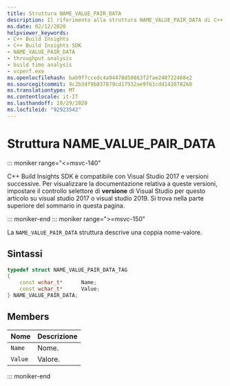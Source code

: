 ```yaml
---
title: Struttura NAME_VALUE_PAIR_DATA
description: Il riferimento alla struttura NAME_VALUE_PAIR_DATA di C++ Build Insights SDK.
ms.date: 02/12/2020
helpviewer_keywords:
- C++ Build Insights
- C++ Build Insights SDK
- NAME_VALUE_PAIR_DATA
- throughput analysis
- build time analysis
- vcperf.exe
ms.openlocfilehash: bab9f7ccedc4a94478d50863f2fae248722468e2
ms.sourcegitcommit: 9c2b3df9b837879cd17932ae9f61cdd142078260
ms.translationtype: MT
ms.contentlocale: it-IT
ms.lasthandoff: 10/29/2020
ms.locfileid: "92923542"
---
```

# <a name="name_value_pair_data-structure"></a>Struttura NAME_VALUE_PAIR_DATA

::: moniker range="<=msvc-140"

C++ Build Insights SDK è compatibile con Visual Studio 2017 e versioni successive. Per visualizzare la documentazione relativa a queste versioni, impostare il controllo selettore di **versione** di Visual Studio per questo articolo su visual studio 2017 o visual studio 2019. Si trova nella parte superiore del sommario in questa pagina.

::: moniker-end
::: moniker range=">=msvc-150"

La `NAME_VALUE_PAIR_DATA` struttura descrive una coppia nome-valore.

## <a name="syntax"></a>Sintassi

```cpp
typedef struct NAME_VALUE_PAIR_DATA_TAG
{
    const wchar_t*      Name;
    const wchar_t*      Value;
} NAME_VALUE_PAIR_DATA;
```

## <a name="members"></a>Members

| Nome | Descrizione |
|--|--|
| `Name` | Nome. |
| `Value` | Valore. |

::: moniker-end
